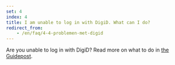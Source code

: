 ```yaml
---
set: 4
index: 4
title: I am unable to log in with DigiD. What can I do?
redirect_from:
    - /en/faq/4-4-problemen-met-digid
---
```

Are you unable to log in with DigiD? Read more on what to do in [the Guidepost](/en/guidepost#digid).

